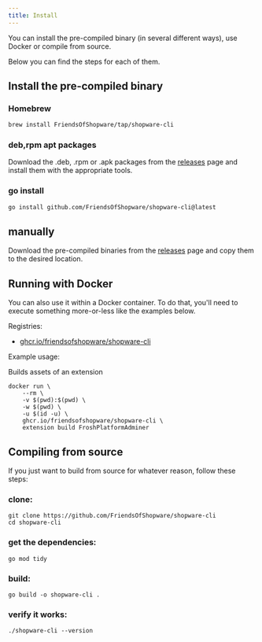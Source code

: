 ```yaml
---
title: Install
---
```


You can install the pre-compiled binary (in several different ways), use Docker or compile from source.

Below you can find the steps for each of them.


## Install the pre-compiled binary

### Homebrew

```bash
brew install FriendsOfShopware/tap/shopware-cli
```

### deb,rpm apt packages

Download the .deb, .rpm or .apk packages from the [releases](https://github.com/FriendsOfShopware/shopware-cli/releases/) page and install them with the appropriate tools.

### go install

```bash
go install github.com/FriendsOfShopware/shopware-cli@latest
```

## manually

Download the pre-compiled binaries from the [releases](https://github.com/FriendsOfShopware/shopware-cli/releases/) page and copy them to the desired location.

## Running with Docker

You can also use it within a Docker container. To do that, you'll need to execute something more-or-less like the examples below.

Registries:

- [ghcr.io/friendsofshopware/shopware-cli](https://github.com/FriendsOfShopware/shopware-cli/pkgs/container/shopware-cli)

Example usage:

Builds assets of an extension

```
docker run \
    --rm \
    -v $(pwd):$(pwd) \
    -w $(pwd) \
    -u $(id -u) \
    ghcr.io/friendsofshopware/shopware-cli \
    extension build FroshPlatformAdminer
```

## Compiling from source

If you just want to build from source for whatever reason, follow these steps:

### clone:

```
git clone https://github.com/FriendsOfShopware/shopware-cli
cd shopware-cli
```

### get the dependencies:

```
go mod tidy
```

### build:

```
go build -o shopware-cli .
```

### verify it works:

```
./shopware-cli --version
```